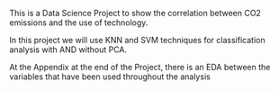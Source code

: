 This is a Data Science Project to show the correlation between CO2 emissions and the use of technology.

In this project we will use KNN and SVM techniques for classification analysis with AND without PCA.

At the Appendix at the end of the Project, there is an EDA between the variables that have been used throughout the analysis
